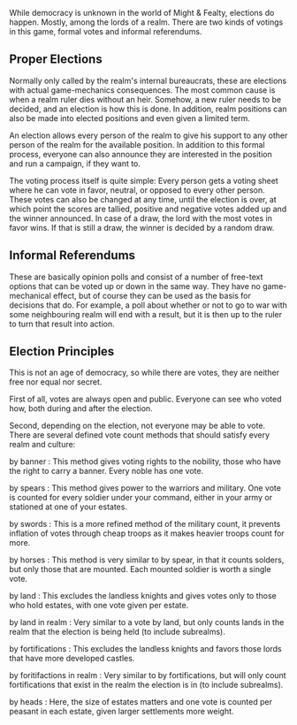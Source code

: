 While democracy is unknown in the world of Might & Fealty, elections do happen. Mostly, among the lords of a realm. There are two kinds of votings in this game, formal votes and informal referendums.


Proper Elections
----------------
Normally only called by the realm's internal bureaucrats, these are elections with actual game-mechanics consequences. The most common cause is when a realm ruler dies without an heir. Somehow, a new ruler needs to be decided, and an election is how this is done. In addition, realm positions can also be made into elected positions and even given a limited term.

An election allows every person of the realm to give his support to any other person of the realm for the available position. In addition to this formal process, everyone can also announce they are interested in the position and run a campaign, if they want to.

The voting process itself is quite simple: Every person gets a voting sheet where he can vote in favor, neutral, or opposed to every other person. These votes can also be changed at any time, until the election is over, at which point the scores are tallied, positive and negative votes added up and the winner announced. In case of a draw, the lord with the most votes in favor wins. If that is still a draw, the winner is decided by a random draw.



Informal Referendums
--------------------
These are basically opinion polls and consist of a number of free-text options that can be voted up or down in the same way. They have no game-mechanical effect, but of course they can be used as the basis for decisions that do. For example, a poll about whether or not to go to war with some neighbouring realm will end with a result, but it is then up to the ruler to turn that result into action.



Election Principles
-------------------
This is not an age of democracy, so while there are votes, they are neither free nor equal nor secret.

First of all, votes are always open and public. Everyone can see who voted how, both during and after the election.

Second, depending on the election, not everyone may be able to vote. There are several defined vote count methods that should satisfy every realm and culture:

by banner
: This method gives voting rights to the nobility, those who have the right to carry a banner. Every noble has one vote.

by spears
: This method gives power to the warriors and military. One vote is counted for every soldier under your command, either in your army or stationed at one of your estates.

by swords
: This is a more refined method of the military count, it prevents inflation of votes through cheap troops as it makes heavier troops count for more.

by horses
: This method is very similar to by spear, in that it counts solders, but only those that are mounted. Each mounted soldier is worth a single vote.

by land
: This excludes the landless knights and gives votes only to those who hold estates, with one vote given per estate.

by land in realm
: Very similar to a vote by land, but only counts lands in the realm that the election is being held (to include subrealms).

by fortifications
: This excludes the landless knights and favors those lords that have more developed castles.

by foritifactions in realm
: Very similar to by fortifications, but will only count fortifications that exist in the realm the election is in (to include subrealms).

by heads
: Here, the size of estates matters and one vote is counted per peasant in each estate, given larger settlements more weight.
